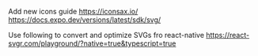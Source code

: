 Add new icons guide
https://iconsax.io/
https://docs.expo.dev/versions/latest/sdk/svg/

Use following to convert and optimize SVGs fro react-native
https://react-svgr.com/playground/?native=true&typescript=true
